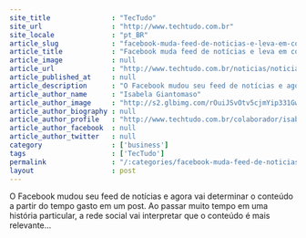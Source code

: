 ```yaml
---
site_title               : "TecTudo"
site_url                 : "http://www.techtudo.com.br"
site_locale              : "pt_BR"
article_slug             : "facebook-muda-feed-de-noticias-e-leva-em-conta-tempo-gasto-com-posts"
article_title            : "Facebook muda feed de notícias e leva em conta tempo gasto com posts"
article_image            : null
article_url              : "http://www.techtudo.com.br/noticias/noticia/2015/06/facebook-muda-feed-de-noticias-e-leva-em-conta-tempo-gasto-com-posts.html"
article_published_at     : null
article_description      : "O Facebook mudou seu feed de notícias e agora vai determinar o conteúdo a partir do tempo gasto em um post. Ao passar muito tempo em uma história particular, a rede social vai interpretar que o conteúdo é mais relevante..."
article_author_name      : "Isabela Giantomaso"
article_author_image     : "http://s2.glbimg.com/rOuiJSvOtv5cjmYip331GwOGWZ8=/30x30/s2.glbimg.com/bpxQ_6Kqdxcg0bMME3YFHa-FPr8=/0x6:536x542/140x140/s.glbimg.com/po/tt2/f/original/2015/01/07/isabelag.jpg"
article_author_biography : null
article_author_profile   : "http://www.techtudo.com.br/colaborador/isabela-giantomaso.html"
article_author_facebook  : null
article_author_twitter   : null
category                 : ['business']
tags                     : ['TecTudo']
permalink                : "/:categories/facebook-muda-feed-de-noticias-e-leva-em-conta-tempo-gasto-com-posts/"
layout                   : post
---
```


O Facebook mudou seu feed de notícias e agora vai determinar o conteúdo a partir do tempo gasto em um post. Ao passar muito tempo em uma história particular, a rede social vai interpretar que o conteúdo é mais relevante...
